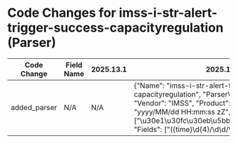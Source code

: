 # Code Changes for imss-i-str-alert-trigger-success-capacityregulation (Parser)

| Code Change | Field Name | 2025.13.1 | 2025.14.1 |
|-------------|------------|-----------|------------|
| added_parser | N/A | N/A | {"Name": "imss-i-str-alert-trigger-success-capacityregulation", "ParserVersion": "v1.0.0", "Vendor": "IMSS", "Product": "IMSS", "TimeFormat": "yyyy/MM/dd HH:mm:ss zZ", "Conditions": ["\u30e1\u30fc\u30eb\u5bb9\u91cf\u898f\u5236"], "Fields": ["({time}\d{4}\/\d\d\/\d\d \d+:\d+:\d+ \w+(\+|\-)\d+:\d+)\s\S+\s(|({email_address}[^\s]+))\s(|\"?({email_recipients}({dest_email_address}([A-Za-z0-9]+[!#$%&'+\/=?^_`~.\-])*[A-Za-z0-9]+@({dest_email_domain}[^\]\s\"\\,;\|]+\.[^\]\s\"\\,;\|]+))[^\s]*?)\"?)\s(|\"?({email_subject}.+?)\"?)\s\d\s(|({alert_name}[^\s]+))\s\d+\s[^\s]*?\s({bytes}\d+\.?\d*)\s([^\s]*?\s){19}(|({email_attachments}[^\s]+))"]} |